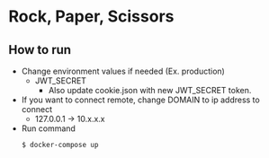 # Rock, Paper, Scissors

## How to run
- Change environment values if needed (Ex. production)
    - JWT_SECRET
        - Also update cookie.json with new JWT_SECRET token.
- If you want to connect remote, change DOMAIN to ip address to connect
    - 127.0.0.1 -> 10.x.x.x
- Run command
    ```
    $ docker-compose up
    ```